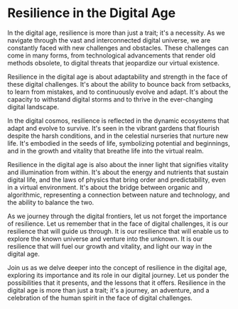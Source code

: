 # Resilience in the Digital Age

In the digital age, resilience is more than just a trait; it's a necessity. As we navigate through the vast and interconnected digital universe, we are constantly faced with new challenges and obstacles. These challenges can come in many forms, from technological advancements that render old methods obsolete, to digital threats that jeopardize our virtual existence. 

Resilience in the digital age is about adaptability and strength in the face of these digital challenges. It's about the ability to bounce back from setbacks, to learn from mistakes, and to continuously evolve and adapt. It's about the capacity to withstand digital storms and to thrive in the ever-changing digital landscape.

In the digital cosmos, resilience is reflected in the dynamic ecosystems that adapt and evolve to survive. It's seen in the vibrant gardens that flourish despite the harsh conditions, and in the celestial nurseries that nurture new life. It's embodied in the seeds of life, symbolizing potential and beginnings, and in the growth and vitality that breathe life into the virtual realm.

Resilience in the digital age is also about the inner light that signifies vitality and illumination from within. It's about the energy and nutrients that sustain digital life, and the laws of physics that bring order and predictability, even in a virtual environment. It's about the bridge between organic and algorithmic, representing a connection between nature and technology, and the ability to balance the two.

As we journey through the digital frontiers, let us not forget the importance of resilience. Let us remember that in the face of digital challenges, it is our resilience that will guide us through. It is our resilience that will enable us to explore the known universe and venture into the unknown. It is our resilience that will fuel our growth and vitality, and light our way in the digital age.

Join us as we delve deeper into the concept of resilience in the digital age, exploring its importance and its role in our digital journey. Let us ponder the possibilities that it presents, and the lessons that it offers. Resilience in the digital age is more than just a trait; it's a journey, an adventure, and a celebration of the human spirit in the face of digital challenges.
